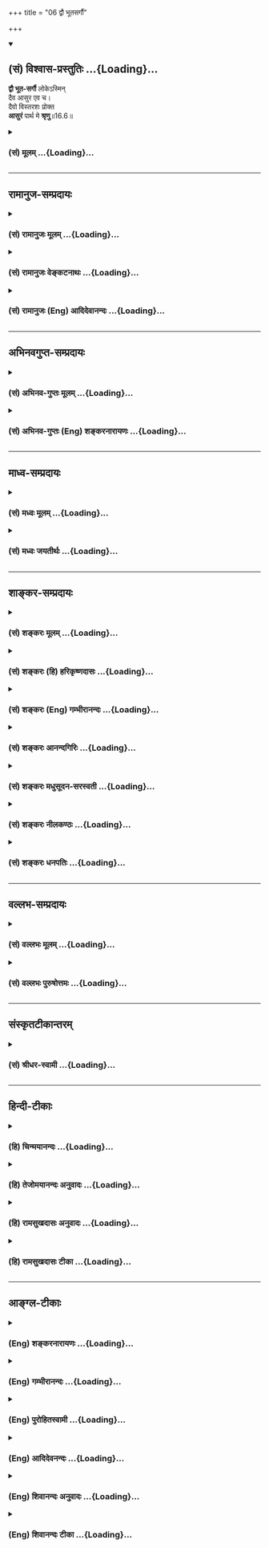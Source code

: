+++
title = "06 द्वौ भूतसर्गौ"

+++
<div class="js_include" newlevelforh1="2" title="(सं) विश्वास-प्रस्तुतिः" unfilled url="/mahAbhAratam/vyAsaH/shlokashaH/06-bhIShma-parva/03-bhagavad-gItA-parva/saMskRtam/vishvAsa-prastutiH/16_daivAsura-sampad-vib/06_dvau_bhUtasargau.md">
<details open><summary><h2>(सं) विश्वास-प्रस्तुतिः ...{Loading}...</h2></summary>

**द्वौ भूत-सर्गौ** लोकेऽस्मिन्  
दैव आसुर एव च।  
दैवो विस्तरशः प्रोक्त  
**आसुरं** पार्थ मे **श्रृणु**॥16.6॥
</details>
</div>
<div class="js_include collapsed" newlevelforh1="3" title="(सं) मूलम्" unfilled url="/mahAbhAratam/vyAsaH/shlokashaH/06-bhIShma-parva/03-bhagavad-gItA-parva/saMskRtam/mUlam/16_daivAsura-sampad-vib/06_dvau_bhUtasargau.md">
<details><summary><h3>(सं) मूलम् ...{Loading}...</h3></summary>

द्वौ भूतसर्गौ लोकेऽस्मिन् दैव आसुर एव च।  
दैवो विस्तरशः प्रोक्त आसुरं पार्थ मे श्रृणु।।16.6।।
</details>
</div>


_________________
## रामानुज-सम्प्रदायः
<div class="js_include collapsed" newlevelforh1="3" title="(सं) रामानुजः मूलम्" unfilled url="/mahAbhAratam/vyAsaH/shlokashaH/06-bhIShma-parva/03-bhagavad-gItA-parva/saMskRtam/rAmAnujaH/mUlam/16_daivAsura-sampad-vib/06_dvau_bhUtasargau.md">
<details><summary><h3>(सं) रामानुजः मूलम् ...{Loading}...</h3></summary>

।।16.6।।**अस्मिन्** कर्म**लोके** कर्मकराणां भूतानां **सर्गौ** द्वौ
द्विविधौ; **दैवः** च **आसुरः** च इति। सर्गः उत्पत्तिः;
प्राचीनपुण्यपापरूपकर्मवशाद् भगवदाज्ञानुवृत्तितद्विपरीतकरणाय उत्पत्तिकाले
एव विभागेन भूतानि उत्पद्यन्ते इत्यर्थः। तत्र **दैवः** सर्गो **विस्तरशः**
प्रोक्तः। देवानां मदाज्ञानुवर्तिशीलानाम् उत्पत्तिः यदाचारकरणार्था स
आचारः कर्मयोगज्ञानयोगभक्तियोगरूपो विस्तरशः प्रोक्तः। असुराणां सर्गः च
यदाचारकरणार्थः तम् आचारं मे श्रृणु; मम सकाशाच्छृणु।

</details>
</div>
<div class="js_include collapsed" newlevelforh1="3" title="(सं) रामानुजः वेङ्कटनाथः" unfilled url="/mahAbhAratam/vyAsaH/shlokashaH/06-bhIShma-parva/03-bhagavad-gItA-parva/saMskRtam/rAmAnujaH/venkaTanAthaH/16_daivAsura-sampad-vib/06_dvau_bhUtasargau.md">
<details><summary><h3>(सं) रामानुजः वेङ्कटनाथः ...{Loading}...</h3></summary>

  
  
।।16.6।। स्वरूपादिभिः समेषु सर्वेषु आत्मसु दैवासुरविभागस्य किं निदानम्
इति शङ्कां सविशेषानुवादेन परिहरन्नत्यन्तपरिहर्तव्यत्वज्ञापनाय
प्रसक्तस्यासुरवृत्तान्तस्य विस्तरमुपलक्षयतिद्वौ भूतसर्गौ
इतिश्लोकेन। अस्मिन् लोके इति न लोकान्तरव्यवच्छेदार्थम्; सर्वत्र
देवासुरविभागसिद्धेः न च निरर्थकाधिकरणमात्रनिर्देशो युक्तः अतो
लोकोपलम्भसिद्धाकारेण विहितनिषिद्धकरणसूचनमिह
विवक्षितमित्यभिप्रायेणाऽऽहकर्मकराणामिति। कर्मलोकविवक्षया वाअस्मिन् इति
विशेषणम्। सर्गः स्वभावनिर्मोक्षनिश्चयाध्यायसृष्टिषु \[अमरः3।3।22\] इति
बह्वर्थस्याभिप्रेतं वक्तुमिहार्थवशाद्धातोः प्रयोज्यव्यापारपरत्वं तावदाह
-- सर्ग उत्पत्तिरिति। उत्पत्तिस्वरूपे कथं दैवत्वासुरत्वविभागः इति
शङ्कायांलोकेऽस्मिन् इत्यनेन दैवासुरविभागे सर्गशब्देन चाभिप्रेतं
सङ्कलय्याऽऽहप्राचीनेति। दैवासुरसम्पदर्थत्वादुत्पत्तौ
दैवासुरत्वोक्तिरित्यर्थः।  
  
सर्गशब्दस्य स्वभावपरत्वं सृज्यमानपरत्वं चाप्रसिद्धत्वादनादृत्य
प्रसिद्धसृष्टिपरत्वेन व्याख्यातम्। दैवः सर्गो विस्तरशः प्रोक्तः इत्युक्ते
देवानां वंशानुचरितकीर्तनवत्प्रतीयते नच तथा कृतम्। यद्यपिप्रजहाति यदा
कामान् \[2।55\]दैवमेवापरे यज्ञं \[4।25\]चतुर्विधा भजन्ते मां
\[7।16\]महात्मानस्तु मां पार्थ \[9।13\]
इत्यादिभिर्ज्ञानयोगकर्मयोगभक्तियोगनिष्ठाः पुरुषा निर्दिष्टाः तथापि
तत्कर्तव्यप्रपञ्चन एव तत्रापि तात्पर्यम् अतोऽत्र दैवसर्गस्य
विस्तरेणोक्तिस्तत्कार्यद्वारेत्यभिप्रायेणयदाचारकरणार्थेत्यादिकमुक्तम्। अभयं
सत्त्वसंशुद्धिः \[16।1\] इत्यादिकं प्राग्विस्तरेणोक्तस्य
सङ्ग्रहणमित्यभिप्रायेण कर्मयोगादिग्रहणम्। आसुरं सर्गं इत्यत्रापि
वक्ष्यमाणानुसारादेवमेव विवक्षेत्याहअसुराणामिति। आसुरं सर्गं मे श्रृणु
इत्युक्ते सर्गान्वयेन कर्तरि षष्ठीप्रतीतिः स्यात् ततोऽपिश्रृणु
इत्यस्यापेक्षितमाप्ततमत्वसूचनमेवोचितमित्यभिप्रायेणाऽऽहमम सकाशादिति।
अविदितमुपादेयं यथा नोपादातुं शक्यं; तथा हेयमप्यविदितं न हातुं शक्यम्
अतोऽत्र सावधानो भवेत्यभिप्रायेणश्रृणु इत्युक्तम्।  
  

</details>
</div>
<div class="js_include collapsed" newlevelforh1="3" title="(सं) रामानुजः (Eng) आदिदेवानन्दः" unfilled url="/mahAbhAratam/vyAsaH/shlokashaH/06-bhIShma-parva/03-bhagavad-gItA-parva/saMskRtam/rAmAnujaH/english/AdidevAnandaH/16_daivAsura-sampad-vib/06_dvau_bhUtasargau.md">
<details><summary><h3>(सं) रामानुजः (Eng) आदिदेवानन्दः ...{Loading}...</h3></summary>

16.6 In this world of works, there are 'two tpyes' of created beings who perform actions, viz., the divine and demoniac. Creation is production.
By the force of old Karma of the nature of good and evil deeds, beings are born, divided into two kinds at their very birth for working out the
;ndments of the Lord or act contrary to them. Such is the meaning. Of these, the divine destiny has been told at length. For the purpose of working out their destiny in accordance with the mode of conduct, the creation of the godly, viz., of those devoted to My ;ndments, occurs;
that mode of condut, composed of Karma-jnana-and-Bhakti-Yogas has been described at length. To follow what conducts leads to the creation of demons - listen about that conduct.

</details>
</div>


_________________
## अभिनवगुप्त-सम्प्रदायः
<div class="js_include collapsed" newlevelforh1="3" title="(सं) अभिनव-गुप्तः मूलम्" unfilled url="/mahAbhAratam/vyAsaH/shlokashaH/06-bhIShma-parva/03-bhagavad-gItA-parva/saMskRtam/abhinava-guptaH/mUlam/16_daivAsura-sampad-vib/06_dvau_bhUtasargau.md">
<details><summary><h3>(सं) अभिनव-गुप्तः मूलम् ...{Loading}...</h3></summary>

।।16.6।। द्वाविति। एषा दैवी संपदुक्ता अभयम् इत्यादिना।

</details>
</div>
<div class="js_include collapsed" newlevelforh1="3" title="(सं) अभिनव-गुप्तः (Eng) शङ्करनारायणः" unfilled url="/mahAbhAratam/vyAsaH/shlokashaH/06-bhIShma-parva/03-bhagavad-gItA-parva/saMskRtam/abhinava-guptaH/english/shankaranArAyaNaH/16_daivAsura-sampad-vib/06_dvau_bhUtasargau.md">
<details><summary><h3>(सं) अभिनव-गुप्तः (Eng) शङ्करनारायणः ...{Loading}...</h3></summary>

16.6 Dvau etc. This divine wealth has been described \[by the passage\]
'Fearlessness' etc. Now the demoniac \[wealth\], He describes :

</details>
</div>


_________________
## माध्व-सम्प्रदायः
<div class="js_include collapsed" newlevelforh1="3" title="(सं) मध्वः मूलम्" unfilled url="/mahAbhAratam/vyAsaH/shlokashaH/06-bhIShma-parva/03-bhagavad-gItA-parva/saMskRtam/madhvaH/mUlam/16_daivAsura-sampad-vib/06_dvau_bhUtasargau.md">
<details><summary><h3>(सं) मध्वः मूलम् ...{Loading}...</h3></summary>

।।16.6।। Sri Madhvacharya did not comment on this sloka.,

</details>
</div>
<div class="js_include collapsed" newlevelforh1="3" title="(सं) मध्वः जयतीर्थः" unfilled url="/mahAbhAratam/vyAsaH/shlokashaH/06-bhIShma-parva/03-bhagavad-gItA-parva/saMskRtam/madhvaH/jayatIrthaH/16_daivAsura-sampad-vib/06_dvau_bhUtasargau.md">
<details><summary><h3>(सं) मध्वः जयतीर्थः ...{Loading}...</h3></summary>

।।16.6।। Sri Jayatirtha did not comment on this sloka.  
  

</details>
</div>


_________________
## शाङ्कर-सम्प्रदायः
<div class="js_include collapsed" newlevelforh1="3" title="(सं) शङ्करः मूलम्" unfilled url="/mahAbhAratam/vyAsaH/shlokashaH/06-bhIShma-parva/03-bhagavad-gItA-parva/saMskRtam/shankaraH/mUlam/16_daivAsura-sampad-vib/06_dvau_bhUtasargau.md">
<details><summary><h3>(सं) शङ्करः मूलम् ...{Loading}...</h3></summary>

।।16.6।। -- **द्वौ** द्विसंख्याकौ **भूतसर्गौ** भूतानां मनुष्याणां सर्गौ
सृष्टी भूतसर्गौ सृज्येतेति सर्गौ भूतान्येव सृज्यमानानि
दैवासुरसंपद्द्वययुक्तानि इति द्वौ भूतसर्गौ इति उच्येते; द्वया ह वै
प्राजापत्या देवाश्चासुराश्च (बृह0 उ₀ 1।3।1) इति श्रुतेः। **लोके
अस्मिन्;** संसारे इत्यर्थः; सर्वेषां द्वैविध्योपपत्तेः। कौ तौ भूतसर्गौ
इति; उच्येते -- प्रकृतावेव **दैव आसुर एव च।** उक्तयोरेव पुनः अनुवादे
प्रयोजनम् आह -- **दैवः** भूतसर्गः अभयं सत्त्वसंशुद्धिः (गीता 16।1)
इत्यादिना **विस्तरशः** विस्तरप्रकारैः **प्रोक्तः** कथितः; न तु आसुरः
विस्तरशः अतः तत्परिवर्जनार्थम् **आसुरं पार्थ; मे** मम वचनात् उच्यमानं
विस्तरशः **श्रृणु** अवधारय।। आ अध्यायपरिसमाप्तेः आसुरी संपत्
प्राणिविशेषणत्वेन प्रदर्श्यते; प्रत्यक्षीकरणेन च शक्यते तस्याः परिवर्जनं
कर्तुमिति --,

</details>
</div>
<div class="js_include collapsed" newlevelforh1="3" title="(सं) शङ्करः (हि) हरिकृष्णदासः" unfilled url="/mahAbhAratam/vyAsaH/shlokashaH/06-bhIShma-parva/03-bhagavad-gItA-parva/saMskRtam/shankaraH/hindI/harikRShNadAsaH/16_daivAsura-sampad-vib/06_dvau_bhUtasargau.md">
<details><summary><h3>(सं) शङ्करः (हि) हरिकृष्णदासः ...{Loading}...</h3></summary>

।।16.6।। इस संसारमें मनुष्योंकी दो सृष्टियाँ हैं। जिसकी रचना की जाय वह
सृष्टि है; अतः दैवी,सम्पत्ति और आसुरी सम्पत्तिसे युक्त रचे हुए प्राणी
ही; यहाँ भूतसृष्टिके नामसे कहे जाते हैं। प्रजापतिकी दो संतानें हैं देव
और असुर इस श्रुतिसे भी यही बात सिद्ध होती है। क्योंकि इस संसारमें सभी
प्राणियोंके दो प्रकार हो सकते हैं। प्राणियोंकी वे दो प्रकारकी सृष्टियाँ
कौनसी हैं इसपर कहते हैं कि इस प्रकरणमें कही हुई दैवी और आसुरी। कही हुई
दोनों सृष्टियोंका पुनः अनुवाद करनेका कारण बतलाते हैं -- दैवी सृष्टिका
वर्णन तो अभयं सत्त्वसंशुद्धिः इत्यादि श्लोकोंद्वारा; विस्तारपूर्वक किया
गया। परंतु आसुरी सृष्टिका वर्णन विस्तारसे नहीं हुआ। अतः हे पार्थ उसका
त्याग करनेके लिये; उस आसुरी सृष्टिको; तू मुझसेमेरे वचनोंसे;
विस्तारपूर्वक सुन; यानी सुनकर निश्चय कर।  
  
,

</details>
</div>
<div class="js_include collapsed" newlevelforh1="3" title="(सं) शङ्करः (Eng) गम्भीरानन्दः" unfilled url="/mahAbhAratam/vyAsaH/shlokashaH/06-bhIShma-parva/03-bhagavad-gItA-parva/saMskRtam/shankaraH/english/gambhIrAnandaH/16_daivAsura-sampad-vib/06_dvau_bhUtasargau.md">
<details><summary><h3>(सं) शङ्करः (Eng) गम्भीरानन्दः ...{Loading}...</h3></summary>

16.6 Dvau, two, in number; are the (kinds of) bhuta-sargau, creation of
beings, of men. Sarga is derived from srj in the sense of that which is
created. The persons themselves, who are created with the natures of
gods and demons, are being spoken of as 'two creations of beings', which
accords with the Upanisadic text, 'There were two classes of Prajapati's
sons, the gods and the demons' (Br. 1.3.1). For, asmin, in this; loke,
world, all (persons) can rationally be divided into two classes. Which
are those two creations of beings; The answer is, the two are the daiva,
divine; eva ca, and; the asura, the demoniacal which are being
discussed. The Lord speaks of the need of restating the two that have
been already referred to: Daivah, the divine creation of beings;
proktah, has been spoken of; vistarasah, elaborately-in, 'Fearlessness,
purity of mind,' etc. (1-3). But the demoniacal has not been spoken of
in extenso. Hence, O son of Prtha, srnu, hear of, understand; the
asuram, demoniacal; me, from Me, from My speech which is being uttered
in detail, so that this may be avoided. Upto the end of the chapter the
demoniacal nature is being presented as the alities of creatures; for,
when this is directly perceived, it becomes possible to eschew it:

</details>
</div>
<div class="js_include collapsed" newlevelforh1="3" title="(सं) शङ्करः आनन्दगिरिः" unfilled url="/mahAbhAratam/vyAsaH/shlokashaH/06-bhIShma-parva/03-bhagavad-gItA-parva/saMskRtam/shankaraH/AnandagiriH/16_daivAsura-sampad-vib/06_dvau_bhUtasargau.md">
<details><summary><h3>(सं) शङ्करः आनन्दगिरिः ...{Loading}...</h3></summary>

।।16.6।। निर्दयानां रक्षसां संपत्तृतीयास्ति सा
कस्मान्नोक्तेत्याशङ्क्यासुर्यामन्तर्भावादित्याह -- **द्वाविति।** भूतानां
द्वैविध्ये मानत्वेनोद्गीथब्राह्मणमुदाहरति -- **द्वया हेति।**
संपद्द्वययुतेभ्योऽतिरिक्तानामपि प्राणिभेदानां संभवात्कुतो भूतानां
द्वित्वनियतिरित्याशङ्क्याह -- **सर्वेषामिति।**

</details>
</div>
<div class="js_include collapsed" newlevelforh1="3" title="(सं) शङ्करः मधुसूदन-सरस्वती" unfilled url="/mahAbhAratam/vyAsaH/shlokashaH/06-bhIShma-parva/03-bhagavad-gItA-parva/saMskRtam/shankaraH/madhusUdana-sarasvatI/16_daivAsura-sampad-vib/06_dvau_bhUtasargau.md">
<details><summary><h3>(सं) शङ्करः मधुसूदन-सरस्वती ...{Loading}...</h3></summary>

।।16.6।। ननु भवतु राक्षसी प्रकृतिरासुर्यामन्तर्भूता
शास्त्रनिषिद्धक्रियोन्मुखत्वेन
सामान्यात्कामोपभोगप्राधान्यप्राणिहिंसाप्राधान्याभ्यां क्वचिद्भेदेन
व्यपदेशोपपत्तेः मानुषी तु प्रकृतिस्तृतीया पृथगस्ति। त्रया ह प्राजापत्याः
प्रजापतौ पितरि ब्रह्मचर्यमूषुर्देवा मनुष्या असुराः इति श्रुतेः अतः सापि
हेयकोटावुपादेयकोटौ वा वक्तव्येत्यत आह -- द्वाविति। अस्मिल्ँ लोके
सर्वस्मिन्नपि संसारमार्गे द्वौ द्विप्रकारावेव भूतसर्गौ मनुष्यसर्गौ भवतः।
कौ तौ दैव आसुरश्च नतु राक्षसो मानुषो वाऽधिकः सर्गोऽस्तीत्यर्थः। यो यदा
मनुष्यः शास्त्रसंस्कारप्राबल्येन स्वभावसिद्धौ रागद्वेषावभिभूय धर्मपरायणो
भवति स तदा देवः; यदा तु स्वभावसिद्धरागद्वेषप्राबल्येन
शास्त्रसंस्कारमभिभूयाधर्मपरायणो भवति स तदाऽसुर इति द्वैविध्योपपत्तेः।
नहि धर्माधर्माभ्यां तृतीया कोटिरस्ति। तथाच श्रूयतेद्वया ह प्राजापत्या
देवाश्चासुराश्च ततः कानीयसा एव देवा ज्यायसा असुरा इति दमदानदयाविधिः इति।
अपरे तु वाक्येत्रया ह प्राजापत्या इत्यादौ दमदानदयारहिता मनुष्या असुरा एव
सन्तः केनचित्साधर्म्येण देवा मनुष्या असुरा इत्युपचर्यन्त इति
नाधिक्यावकाशः। एकेनैव दइत्यक्षरेण प्रजापतिना दमरहितान्मनुष्यान्प्रति
दमोपदेशः कृतः; दानरहितान्प्रति दानोपदेशः; दयारहितान्प्रति दयोपदेशो नतु
विजातीया एव देवासुरमनुष्या इह विवक्षिताः। मनुष्याधिकारत्वाच्छास्त्रस्य।
तथाचान्त उपसंहरतितदेतदेवैषा दैवी वागनुवदति स्तनयित्नुर्ददद इति दाम्यत दत
दयध्वमिति तदेतत्त्रयं शिक्षेद्दमं दानं दयामिति। तस्माद्राक्षसी मानुषी च
प्रकृतिरासुर्यामेवान्तर्भवतीति युक्तमुक्तं दौ भूतसर्गाविति। तत्र दैवो
भूतसर्गो मया त्वां प्रति विस्तरशो विस्तरप्रकारैः प्रोक्तः
स्थितप्रज्ञलक्षणे द्वितीये; भक्तिलक्षणे द्वादशे; ज्ञानलक्षणे,त्रयोदशे;
गुणातीतलक्षणे चतुर्दशे; इह चाभयमित्यादिना। इदानीमासुरं भूतसर्गं मे
मद्वचनैर्विस्तरशः प्रतिपाद्यमानं त्वं शृणु सौहार्दमवधारय। सम्यक्तया
ज्ञातस्य हि परिवर्जनं शक्यते कर्तुमिति हे पार्थेति
संबन्धसूचनेनानुपेक्षणीयतां दर्शयति।

</details>
</div>
<div class="js_include collapsed" newlevelforh1="3" title="(सं) शङ्करः नीलकण्ठः" unfilled url="/mahAbhAratam/vyAsaH/shlokashaH/06-bhIShma-parva/03-bhagavad-gItA-parva/saMskRtam/shankaraH/nIlakaNThaH/16_daivAsura-sampad-vib/06_dvau_bhUtasargau.md">
<details><summary><h3>(सं) शङ्करः नीलकण्ठः ...{Loading}...</h3></summary>

।।16.6।। द्वौ द्विसंख्यौ भूतसर्गौ भूतानां स्वभावौ मे मद्वचनाच्छृणु।

</details>
</div>
<div class="js_include collapsed" newlevelforh1="3" title="(सं) शङ्करः धनपतिः" unfilled url="/mahAbhAratam/vyAsaH/shlokashaH/06-bhIShma-parva/03-bhagavad-gItA-parva/saMskRtam/shankaraH/dhanapatiH/16_daivAsura-sampad-vib/06_dvau_bhUtasargau.md">
<details><summary><h3>(सं) शङ्करः धनपतिः ...{Loading}...</h3></summary>

।।16.6।। निर्दयानां रक्षसां संपदमासुर्यामन्तर्भाव्य देवासुरलक्षणं
सर्गद्वयमनुवदति -- द्वाविति। द्वौ द्विसंख्याकौ भूतानां मनुष्याणां सर्गौ
लोकेऽस्मिन्संसारे इत्यर्थः। कौ तावित्यत आह। प्रकृतामेव दैव आसुर एव च।
तथाच सृच्यत इत सर्गौ भूतान्येव सृज्यमानानि दैव्या संपदा युक्तानि दैवो
भूतसर्ग इत्युच्यते। तान्येवासुर्या संपदा युक्तानि आसुरो भूतसर्ग इति।
तथाच श्रुतिःद्वया ह प्राजापत्या देवाश्चासुराश्चेति। उक्तयोरेव पुनरनुवादे
प्रयोजनमाह। दैवो भूतसर्गोऽभयं सत्त्वसंशुद्धिरित्यादिना विस्तरशो
विस्तरप्रकारैः प्रोक्तः कथितः नत्वासुरोऽतस्तत्परिवर्जनार्थमासुरं
भूतसर्गं मे मम वचनादुच्यमानं विस्तरशः श्रृणु अवधारय श्रुत्वा च शोकमोहौ
परित्यजेति ज्ञापनाय संबोधयति पार्थेति।

</details>
</div>


_________________
## वल्लभ-सम्प्रदायः
<div class="js_include collapsed" newlevelforh1="3" title="(सं) वल्लभः मूलम्" unfilled url="/mahAbhAratam/vyAsaH/shlokashaH/06-bhIShma-parva/03-bhagavad-gItA-parva/saMskRtam/vallabhaH/mUlam/16_daivAsura-sampad-vib/06_dvau_bhUtasargau.md">
<details><summary><h3>(सं) वल्लभः मूलम् ...{Loading}...</h3></summary>

।।16.6।। द्वौ भूतसर्गाविति। अस्मिन् लोके देवमायांशानां भूतानां द्वौ सर्गौ
दैव आसुरश्चेति। एव च इत्यनेनाधुना तु दैवेऽप्यासुरभावोदयकाल आयात इति
द्योतयति। अत्रेदं तत्त्वमुक्तम् -- द्वौ भूतसर्गावित्युक्तेः प्रवाहोऽपि
व्यवस्थितः। वेदस्य विद्यमानत्वान्मर्यादापि व्यवस्थिता। भक्तिमार्गस्य
कथनात्पुष्टिंरस्तीति निश्चयः इति निर्हेतुकभगवदनुग्रहैकलभ्यतया
व्रजस्थादिष्वन्तःकथनाद्भक्तिमार्गस्येति विवरणकृतां
श्रीरघुनाथचरणानामाशयः। तत्र दैवो मर्यादयाऽत्रान्यत्र च विस्तरशः प्रोक्त
एवेत्यतस्त्वमादौ मत्त आसुरं शृणु अवधारय।

</details>
</div>
<div class="js_include collapsed" newlevelforh1="3" title="(सं) वल्लभः पुरुषोत्तमः" unfilled url="/mahAbhAratam/vyAsaH/shlokashaH/06-bhIShma-parva/03-bhagavad-gItA-parva/saMskRtam/vallabhaH/puruShottamaH/16_daivAsura-sampad-vib/06_dvau_bhUtasargau.md">
<details><summary><h3>(सं) वल्लभः पुरुषोत्तमः ...{Loading}...</h3></summary>

  
  
।।16.6।। ननु दैव्यां सम्पदि जातस्य मम कथं क्रोधोत्पत्तिर्मनसि जायते
इत्याशङ्क्य नैकदोषेणैवाऽऽसुरत्वं; तदुत्पत्तिरस्तु सङ्गदोषजेति
तत्त्यागार्थं विस्तरेण सर्वलक्षणपूर्वकमासुरीं सम्पदं प्रपञ्चयितुं
प्रतिजानीते -- द्वाविति। अस्मिल्ँ लोके भूतसर्गौ जीवसर्गौ द्वौ; एको दैवो
द्वितीय आसुर एव चकारेण राक्षसादिरपि गृहीतः। तत्र दैवो विस्तरशो
विस्तारपूर्वकः पूर्वं प्रोक्तः प्रकर्षेण फलादिसहितो मे मया उक्तः कथितः।
हे पार्थ कृपापात्र,आसुरः पूर्वं सङ्क्षेपेणोक्तोऽतो मे मत्तो
विस्तरेणोच्यमानमासुरं सर्गं श्रृणु।  
  

</details>
</div>


_________________
## संस्कृतटीकान्तरम्
<div class="js_include collapsed" newlevelforh1="3" title="(सं) श्रीधर-स्वामी" unfilled url="/mahAbhAratam/vyAsaH/shlokashaH/06-bhIShma-parva/03-bhagavad-gItA-parva/saMskRtam/shrIdhara-svAmI/16_daivAsura-sampad-vib/06_dvau_bhUtasargau.md">
<details><summary><h3>(सं) श्रीधर-स्वामी ...{Loading}...</h3></summary>

।।16.6।। आसुरीसंपत्सर्वात्मना वर्जयितव्येत्येतदर्थमासुरीं संपदं
प्रपञ्चयितुमाह **--** **द्वाविति।** द्वौ द्विप्रकारौ भूतानां सर्गौ मे
मद्वचनाच्छृणु। आसुरराक्षसप्रकृत्योरेकीकरणेन द्वावित्युक्तम्।
अतोराक्षसीमासुरीं चैव प्रकृतिं मोहिनीं श्रिताः इत्यादिना
नवमाध्यायोक्तप्रकृतित्रैविध्येनाविरोधः। स्पष्टमन्यत्।

</details>
</div>


_________________
## हिन्दी-टीकाः
<div class="js_include collapsed" newlevelforh1="3" title="(हि) चिन्मयानन्दः" unfilled url="/mahAbhAratam/vyAsaH/shlokashaH/06-bhIShma-parva/03-bhagavad-gItA-parva/hindI/chinmayAnandaH/16_daivAsura-sampad-vib/06_dvau_bhUtasargau.md">
<details><summary><h3>(हि) चिन्मयानन्दः ...{Loading}...</h3></summary>

।।16.6।। यद्यपि भगवान् श्रीकृष्ण यहाँ केवल दो प्रकार के दैवी और आसुरी
लोगों का ही उल्लेख करते हैं; परन्तु वस्तुत सृष्टि में एक और प्रकार के
लोग भी हैं जो सुधार के सर्वथा अयोग्य होते हैं। ये हैं राक्षसी प्रवृत्ति
के लोग जिनके विषय में भगवान् सर्वथा मौन हैं। उनका यह मौन; संभवत उनकी
वक्तृता से भी अधिक बोधक है धर्म और आत्मविकास की साधनाओं का उपदेश प्रथम
दो प्रकार के लोगों के लिए है; राक्षसों के लिए नही; क्योंकि उनका अभी
पर्याप्त विकास नहीं हुआ है वे अभी भी प्राणियों को गढ़ने वाली प्रकृति के
हाथों में हैं और उन्हें अभी जीवन के सन्तप्त करने वाले अनुभवों की अग्नि
में परिपक्व होने की आवश्यकता है। पर्याप्त विकास को प्राप्त होने पर ये
राक्षसी लोग असुरों की श्रेणी में आ जाते हैं; जहाँ से आगे का पथप्रदर्शन
उन्हें धर्म के द्वारा किया जाता है। इस प्रकार; दैवी स्वभाव के उत्पन्न हो
जाने पर उनके लिए आत्मविचार के द्वारा आत्मसाक्षात्कार का मार्ग प्रशस्त हो
जाता है। इस अध्याय के चौथे श्लोक में आसुरी सम्पदा का संक्षिप्त रेखाचित्र
ही चित्रित किया गया था जिसका सम्पूर्ण विस्तृत विवरण प्रस्तुत खण्ड में
दिया गया है। विश्व के प्राय समस्त धर्मग्रन्थों में नैतिकता और सदाचार के
सद्गुणों का तो स्तुतिगान गाया गया है परन्तु आसुरी पुरुष के अवगुणों का
विस्तृत वर्णन उसमें क्वचित् ही मिलता है। हिन्दू धर्म के कुछ आलोचक जब
हमारे धर्मशास्त्रों में ऐसे वर्णन को पाते हैं; तो टीका के योग्य विषय
मिलने के कारण वे प्रसन्न हो जाते हैं। असुरों का वर्णन करना धर्मशास्त्रों
एवं ऋषि मुनियों के लिए दूषणास्पद है; ऐसा उनका मत है। इस प्रकार की आलोचना
विशेषत उन्नीसवीं शताब्दि के आलोचकों के द्वारा अधिक की जाती थी। परन्तु
अब; बीसवीं शताब्दि में मनोविज्ञान के क्षेत्र में हुए अनुसन्धानों के
परिणामों के कारण उन्हें मौन धारण करना पड़ा है। मनोविज्ञान्ा के अनुसार;
अपने अवगुणों का तीव्रता से भान होना और अपनी हीन प्रवृत्तियों के प्रति
घृणा उत्पन्न होना ही उनके निराकरण का सरल उपाय है। मनोविज्ञान के क्षेत्र
में इस आधार पर सफल प्रयोग भी किये गये हैं। अशुभ; शुभ का केवल विरोधी ही
नहीं है। ऐसा नहीं है कि शुभ प्रकृति के एक प्रकार के गुण हैं; तो अशुभ
प्रकृति के उससे भिन्न लक्षण हैं। मनुष्य की प्रवृत्तियाँ विशिष्ट प्रकार
की होती हैं; और शुभ और अशुभ दोनों ही उसके हृदय की अभिव्यक्तियाँ हैं। शुभ
का त्रुटिपूर्ण अर्थ ही अशुभ है। इसलिए; आसुरी गुणों की इस सूची में हमें
कोई पूर्वकथित दैवी गुणों के विरोधी लक्षणों की नीरस गणना नहीं मिलेगी।
असुरों के स्वभाव का अध्ययन करने पर ज्ञात होगा कि मूलत उनके गुण
सत्पुरुषों के समान ही होते हैं; परन्तु उनका दुरुपयोग त्रुटिपूर्ण
मूल्यांकन के कारण अति उत्साह में आकर विपरीत दिशा में किया जाता है।
अज्ञान से विषाक्त सद्गुण ही अवगुण बन जाता है; और अवगुण का उपचार करने पर
वह विषमुक्त होकर सद्गुणरूपी स्वास्थ्य को पुन प्राप्त कर लेता है। इस
प्रकार; आसुरी स्वभाव का वर्णन करने वाले इस खण्ड के प्रथम श्लोक में ही;
मानो; उनके लिए क्षमा याचना करते हुए तथा उनके प्रति हमारे हृदय में छिपी
करुणा को उजागर करते हुए भगवान् श्रीकृष्ण कहते हैं

</details>
</div>
<div class="js_include collapsed" newlevelforh1="3" title="(हि) तेजोमयानन्दः अनुवादः" unfilled url="/mahAbhAratam/vyAsaH/shlokashaH/06-bhIShma-parva/03-bhagavad-gItA-parva/hindI/tejomayAnandaH/anuvAdaH/16_daivAsura-sampad-vib/06_dvau_bhUtasargau.md">
<details><summary><h3>(हि) तेजोमयानन्दः अनुवादः ...{Loading}...</h3></summary>

।।16.6।। हे पार्थ ! इस लोक में दो प्रकार की भूतिसृष्टि है, दैवी और
आसुरी। उनमें देवों का स्वभाव (दैवी सम्पदा) विस्तारपूर्वक कहा गया है; अब
असुरों के स्वभाव को विस्तरश: मुझसे सुनो।।

</details>
</div>
<div class="js_include collapsed" newlevelforh1="3" title="(हि) रामसुखदासः अनुवादः" unfilled url="/mahAbhAratam/vyAsaH/shlokashaH/06-bhIShma-parva/03-bhagavad-gItA-parva/hindI/rAmasukhadAsaH/anuvAdaH/16_daivAsura-sampad-vib/06_dvau_bhUtasargau.md">
<details><summary><h3>(हि) रामसुखदासः अनुवादः ...{Loading}...</h3></summary>

।।16.6।। इस लोकमें दो तरहके प्राणियोंकी सृष्टि है -- दैवी और आसुरी।
दैवीका तो मैंने विस्तारसे वर्णन कर दिया, अब हे पार्थ ! तुम मेरेसे
आसुरीका विस्तार सुनो।

</details>
</div>
<div class="js_include collapsed" newlevelforh1="3" title="(हि) रामसुखदासः टीका" unfilled url="/mahAbhAratam/vyAsaH/shlokashaH/06-bhIShma-parva/03-bhagavad-gItA-parva/hindI/rAmasukhadAsaH/TIkA/16_daivAsura-sampad-vib/06_dvau_bhUtasargau.md">
<details><summary><h3>(हि) रामसुखदासः टीका ...{Loading}...</h3></summary>

।।16.6।।***व्याख्या --***  **द्वौ भूतसर्गौ लोकेऽस्मिन्दैव आसुर एव च
--** आसुरीसम्पत्तिका विस्तारपूर्वक वर्णन करनेके लिये उसका उपक्रम करते
हुए भगवान् कहते हैं कि इस लोकमें प्राणिसमुदाय दो तरहका है -- दैव और
आसुर। तात्पर्य यह है कि प्राणिमात्रमें परमात्मा और प्रकृति -- दोनोंका
अंश है। (गीता 10। 39 18। 40)। परमात्माका अंश चेतन है और प्रकृतिका अंश जड
है। वह चेतन अंश जब परिवर्तनशील जडअंशके सम्मुख हो जाता है; तब उसमें
आसुरीसम्पत्ति आ जाती है और जब वह जड प्रकृतिसे विमुख होकर केवल परमात्माके
सम्मुख हो जाता है; तब उसमें दैवीसम्पत्ति जाग्रत् हो जाती है।  
  
देव नाम परमात्माका है। परमात्माकी प्राप्तिके लिये जितने भी सद्गुणसदाचार
आदि साधन हैं; वे सब दैवीसम्पदा हैं। जैसे भगवान् नित्य हैं; ऐसे ही उनकी
साधनसम्पत्ति भी नित्य है। भगवान्ने परमात्मप्राप्तिके साधनको अव्यय
अर्थात् अविनाशी कहा है -- **इमं विवस्वते योगं प्रोक्तवानहमव्ययम्** (गीता
4। 1)।**द्वौ भूतसर्गौ** में भूत शब्दसे मनुष्य; देवता; असुर; राक्षस; भूत;
प्रेत; पिशाच; पशु; पक्षी; कीट; पतंग; वृक्ष; लता आदि सम्पूर्ण स्थावरजंगम
प्राणी लिये जा सकते हैं। परन्तु आसुर स्वभावका त्याग करनेकी विवेकशक्ति
मुख्यरूपसे मनुष्यशरीरमें ही है। इसलिये मनुष्यको आसुर स्वभावका सर्वथा
त्याग करना चाहिये। उसका त्याग होते ही दैवीसम्पत्ति स्वतः प्रकट हो जाती
है। मनुष्यमें दैवी और आसुरी -- दोनों सम्पत्तियाँ रहती हैं -- **सुमति
कुमति सब कें उर रहहीं।  
  
** नाथ पुरान निगम अस कहहीं।। (मानस 5। 40। 3)क्रूरसेक्रूर कसाईमें भी दया
रहती है; चोरसेचोरमें भी साहूकारी रहती है। इसी तरह दैवीसम्पत्तिसे रहित
कोई हो ही नहीं सकता क्योंकि जीवमात्र परमात्माका अंश है। उसमें
दैवीसम्पत्ति स्वतःस्वाभाविक है और आसुरी सम्पत्ति अपनी बनायी हुई है।
सच्चे हृदयसे परमात्माकी तरफ चलनेवाले साधकोंको आसुरीसम्पत्ति निरन्तर
खटकती है; बुरी लगती है और उसको दूर करनेका वे प्रयत्न भी करते हैं। परन्तु
जो लोग भजनस्मरणके साथ आसुरीसम्पत्तिका भी पोषण करते रहते हैं अर्थात् कुछ
भजनस्मरण; नित्यकर्म आदि भी कर लेते हैं और सांसारिक भोग तथा संग्रहमें भी
सुख लेते हैं और उसे आवश्यक समझते हैं; वे वास्तवमें साधक नहीं कहे जा
सकते। कारण कि कुछ दैव स्वभाव और कुछ आसुर स्वभाव तो नीचसेनीच प्राणीमें भी
स्वाभाविक रहता है। एक विशेष ध्यान देनेकी बात है कि अहंताके अनुरूप
प्रवृत्ति होती है और प्रवृत्तिके अनुसार अहंताकी दृढ़ता होती है। जिसकी
अहंतामें मैं सत्यवादी हूँ ऐसा भाव होगा; वह सत्य बोलेगा और सत्य बोलनेसे
उसकी सत्यनिष्ठा दृढ़ हो जायगी। फिर वह कभी असत्य नहीं बोल सकेगा। परन्तु
जिसकी अहंतामें मैं संसारी हूँ और संसारके भोग भोगना और संग्रह करना मेरा
काम है ऐसे भाव होंगे; उसको झूठकपट करते देरी नहीं लगेगी। छूठकपट करनेसे
उसकी अहंतामें ये भाव दृढ़ हो जाते हैं कि बिना झूठकपट किये किसीका काम
नहीं चल ही नहीं सकता; जिसमें भी आजकलके जमानेमें तो ऐसा करना ही पड़ता है;
इससे कोई बच नहीं सकता आदि। इस प्रकार अहंतामें दुर्भाव आनेसे ही
दुराचारोंसे छूटना कठिन हो जाता है और इसी कारण लोग दुर्गुणदुराचारको
छोड़ना कठिन या असम्भव मानते हैं।  
  
परमात्माका अंश होनेसे सद्भावसे रहित कोई नहीं हो सकता और शरीरके साथ
अंहताममता रखते हुए दुर्भावसे सर्वथा रहित कोई नहीं हो सकता। दुर्भावोंके
आनेपर भी सद्भावका बीज कभी नष्ट नहीं होता क्योंकि सद्भाव सत् है और सत्का
कभी अभाव नहीं होता -- **नाभावो विद्यते सतः** (2। 16)। इसके विपरीत
दुर्भाव कुसङ्गसे उत्पन्न होनेवाले हैं और उत्पन्न होनेवाली वस्तु नित्य
नहीं होती -- **नासतो विद्यते भावः** (2। 16)। मनुष्योंकी सद्भाव या
दुर्भावकी मुख्यताको लेकर ही प्रवृत्ति होती है। जब सद्भावकी मुख्यता होती
है; तब वह सदाचार करता है और जब दुर्भावकी मुख्यता होती है; तब वह दुराचार
करता है। तात्पर्य है कि जिसका उद्देश्य परमात्मप्राप्तिका हो जाता है;
उसमें सद्भावकी मुख्यता हो जाती है और दुर्भाव मिटने लगते हैं और जिसका
उद्देश्य सांसारिक भोग और संग्रहका हो जाता है; उसमें दुर्भावकी मुख्यता हो
जाती है और सद्भाव छिपने लगते हैं।  
  
**लोकेऽस्मिन्** का तात्पर्य है कि नयेनये अधिकार पृथ्वीमण्डलमें ही मिलते
हैं। पृथ्वीमण्डलमें भी भारतक्षेत्रमें विलक्षण अधिकार प्राप्त होते हैं।
भारतभूमिपर जन्म लेनेवाले मनुष्योंकी देवताओंने भी प्रशंसा की है
**(टिप्पणी प₀ 812)**। कल्याणका मौका मनुष्यलोकमें ही है। इस लोकमें आकर
मनुष्यको विशेष सावधानीसे दैवीसम्पत्ति जाग्रत् करनी चाहिये। भगवान्ने
विशेष कृपा करके ही यह मनुष्यशरीर दिया है --,**कबहुँक करि करुना नर देही।
देत ईस बिनु हेतु सनेही**।।  
  
(मानस 7। 44। 3) ,जिन प्राणियोंको भगवान् मनुष्य बनाते हैं; उनपर भगवान्
विश्वास करते हैं कि ये अपना कल्याण (उद्धार) करेंगे। इसी आशासे वे
मनुष्यशरीर देते हैं। भगवान्ने विशेष कृपा करके मनुष्यको अपनी प्राप्तिकी
सामग्री और योग्यता दे रखी है और विवेक भी दे रखा है। इसलिये
**लोकेऽस्मिन्** पदसे विशेषरूपसे मनुष्यकी ओर ही लक्ष्य है। परन्तु भगवान्
तो प्राणिमात्रमें समानरूपसे रहते हैं -- **समोऽहं सर्वभूतेषु** (गीता 9।
29)। जहाँ भगवान् रहते हैं; वहाँ उनकी सम्पत्ति भी रहती है; इसलिये
**भूतसर्गौ** पद दिया है। इससे यह सिद्ध हुआ कि प्राणिमात्र भगवान्की तरफ
चल सकता है। भगवान्की तरफसे किसीको मना नहीं है। मनुष्योंमें जो सर्वथा
दुराचारोंमें लगे हुए हैं; वे चाण्डाल और पशुपक्षी; कीटपतंगादि
पापयोनिवालोंकी अपेक्षा भी अधिक दोषी हैं। कारण कि पापयोनिवालोंका तो
पहलेके पापोंके कारण परवशतासे पापयोनिमें जन्म होता है और वहाँ उनका पुराने
पापोंका फलभोग होता है परन्तु दुराचारी मनुष्य यहाँ जानबूझकर बुरे
आचरणोंमें प्रवृत्त होते हैं अर्थात् नये पाप करते हैं। पापयोनिवाले तो
पुराने पापोंका फल भोगकर उन्नतिकी ओर जाते हैं; और दुराचारी नयेनये पाप
करके पतनकी ओर जाते हैं। ऐसे दुराचारियोंके लिये भी भगवान्ने कहा है कि यदि
अत्यन्त दुराचारी भी मेरे अनन्य शरण होकर मेरा भजन करता है; तो वह भी सदा
रहनेवाली शान्तिको प्राप्त कर लेता है (9। 30 -- 31)। ऐसे ही पापीसेपापी भी
ज्ञानरूपी नौकासे सब पापोंको तरकर अपना उद्धार कर लेता है (4। 36)।
तात्पर्य यह कि जब दुराचारीसेदुराचारी और पापीसेपापी व्यक्ति भी भक्ति और
ज्ञान प्राप्त करके अपना उद्धार कर सकता है; तो फिर अन्य पापयोनियोंके लिये
भगवान्की तरफसे मना कैसे हो सकती है इसलिये यहाँ भूत (प्राणिमात्र) शब्द
दिया है।  
  
मानवेतर प्राणियोंमें भी दैवी प्रकृतिके पाये जानेकी बहुत बातें सुनने;
पढ़ने तथा देखनेमें आती हैं। ऐसे कई उदाहरण आते हैं; जिसमें पशुपक्षियोंकी
योनिमें भी दैवी गुण होनेकी बात आती है **(टिप्पणी प₀ 813)**। कई कुत्ते
ऐसे भी देखे गये हैं; जो अमावस्या; एकादशी आदिका व्रत रखते हैं और उस दिन
अन्न नहीं खाते। सत्सङ्गमें भी मनुष्येतर प्राणियोंके आकर बैठनेकी बातें
सुनी हैं। सत्सङ्गमें साँपको भी आते देखा है। गोरखपुरमें जब बारहमहीनोंका
कीर्तन हुआ था; तब एक काला कुत्ता कीर्तनमण्डलके बीचमें चलता और जहाँ
सत्सङ्ग होता; वहाँ बैठ जाता। ऋषिकेश(स्वर्गाश्रम) में वटवृक्षके नीचे एक
साँप आया करता था। वहाँ एक सन्त थे। एक दिन उन्होंने साँपसे कहा ठहर तो वह
ठहर गया। सन्तने उसे गीता सुनायी; तो वह चुपचाप बैठ गया। गीता पूरी होते ही
साँप वहाँसे चला गया और फिर कभी वहाँ नहीं आया। (इस तरहके पशुपक्षियोंमें
ऐसी प्रकृति पूर्वसंस्कारवश स्वाभाविक होती है। )इस प्रकार पशुपक्षियोंमें
भी दैवीसम्पत्तिके गुण देखनेमें आते हैं। हाँ; यह अवश्य है कि वहाँ
दैवीसम्पत्तिके गुणोंके विकासका क्षेत्र और योग्यता नहीं है। उनके विकासका
क्षेत्र और योग्यता केवल मनुष्यशरीरमें ही है। पशु; पक्षी; जड़ी; बूटी;
वृक्ष; लता आदि जितने भी जङ्गमस्थावर प्राणी हैं; उन सभीमें दैवी और
आसुरीसम्पत्तिवाले प्राणी होते हैं। मनुष्यको उन सबकी रक्षा करनी ही चाहिये
क्योंकि सबकी रक्षाके लिये; सबका प्रबन्ध करनेके लिये ही यह मनुष्य बनाया
गया है। उनमें भी जो सात्त्विक पशु; पक्षी; जड़ी; बूटी आदि हैं; उनकी तो
विशेषतासे रक्षा करनी चाहिये क्योंकि उनकी रक्षासे हमारेमें दैवीसम्पत्ति
बढ़ती है। जैसे; गोमाता हमारी पूजनीया है तो हमें उसकी रक्षा और पालन करना
चाहिये क्योंकि गाय सम्पूर्ण सृष्टिका कारण है -- **गावो विश्वस्य मातरः।**
गायके घीसे ही यज्ञ होता है भैंस आदिके घीसे नहीं। यज्ञसे वर्षा होती है।
वर्षासे अन्न और अन्नसे प्राणी पैदा होते हैं। उन प्राणियोंमें खेतीके लिये
बैलोंकी जरूरत होती है। वे बैल गायोंके होते हैं। बैलोंसे खेती होती है
अर्थात् बैलोंसे हल आदि जोतकर तथा कुएँ आदिके जलसे सींचकर खेतीकी जाती है।
खेतीसे अन्न; वस्त्र आदि निर्वाहकी चीजें पैदा होती हैं; जिनसे मनुष्य; पशु
आदि सभीका जीवननिर्वाह होता है। निर्वाहमें भी गायके घीदूध हमारे
खानेपीनेके काम आते हैं। उन घीदूधसे हमारे शरीरमें बल और अन्तःकरणमें
सात्त्विक भाव बढ़ते हैं। इसी तरहसे जितनी जड़ीबूटियाँ हैं; उनमेंसे
सात्त्विक जड़ीबूटीसे कायाकल्प होता है; रोग दूर होता है और शरीर पुष्ट
होता है। इसलिये हम लोगोंको सात्त्विक पशु; पक्षी; जड़ीबूटी आदिकी विशेष
रक्षा करनी चाहिये; जिससे हमारे इहलोक और परलोक दोनों सुधर जायँ।  
  
**दैवो विस्तरशः प्रोक्तः --** भगवान् कहते हैं कि दैवीसम्पत्तिका मैंने
विस्तारसे वर्णन कर दिया। इसी अध्यायके पहले श्लोकमें नौ; दूसरे श्लोकमें
ग्यारह और तीसरे श्लोकमें छः -- इस तरह दैवीसम्पत्तिके कुल छब्बीस
लक्षणोंका वर्णन किया गया है। इससे पहले भी गुणातीतके लक्षणोंमें (14। 22
-- 25); ज्ञानके बीस साधनोंमें (13। 7 -- 11); भक्तोंके लक्षणोंमें (12। 13
-- 19); कर्मयोगीके लक्षणोंमे (6। 7 -- 9) और स्थितप्रज्ञके लक्षणोंमें (2।
55 -- 71) दैवीसम्पत्तिका विस्तारसे वर्णन हुआ है।**आसुरं पार्थ मे श्रृणु
--** भगवान् कहते हैं कि अब तू मुझसे आसुरीसम्पत्तिको विस्तारपूर्वक सुन
अर्थात् जो मनुष्य केवल प्राणपोषणपरायण होते हैं; उनका स्वभाव कैसा होता है
-- यह मेरेसे सुन।  
  
***सम्बन्ध --***  भगवान्से विमुख मनुष्यमें आसुरीसम्पत्ति किस क्रमसे
**(टिप्पणी प₀ 814)** आती है; उसका आगेके श्लोकमें वर्णन करते हैं।  
  

</details>
</div>


_________________
## आङ्ग्ल-टीकाः
<div class="js_include collapsed" newlevelforh1="3" title="(Eng) शङ्करनारायणः" unfilled url="/mahAbhAratam/vyAsaH/shlokashaH/06-bhIShma-parva/03-bhagavad-gItA-parva/english/shankaranArAyaNaH/16_daivAsura-sampad-vib/06_dvau_bhUtasargau.md">
<details><summary><h3>(Eng) शङ्करनारायणः ...{Loading}...</h3></summary>

16.6. There are two types of creations of beings in this world \[viz.\]
the divine and also the demoniac. The divine one has been properly described in detail; hear \[now\] the demoniac one from Me, O son of Prtha !

</details>
</div>
<div class="js_include collapsed" newlevelforh1="3" title="(Eng) गम्भीरानन्दः" unfilled url="/mahAbhAratam/vyAsaH/shlokashaH/06-bhIShma-parva/03-bhagavad-gItA-parva/english/gambhIrAnandaH/16_daivAsura-sampad-vib/06_dvau_bhUtasargau.md">
<details><summary><h3>(Eng) गम्भीरानन्दः ...{Loading}...</h3></summary>

16.6 In this world there are are two (kinds of) creation of beings: the divine and the demoniacal. The divine has been spoken of elaborately.
Hear about the demoniacal from Me, O son of Prtha.

</details>
</div>
<div class="js_include collapsed" newlevelforh1="3" title="(Eng) पुरोहितस्वामी" unfilled url="/mahAbhAratam/vyAsaH/shlokashaH/06-bhIShma-parva/03-bhagavad-gItA-parva/english/purohitasvAmI/16_daivAsura-sampad-vib/06_dvau_bhUtasargau.md">
<details><summary><h3>(Eng) पुरोहितस्वामी ...{Loading}...</h3></summary>

16.6 All beings are of two classes: Godly and godless. The Godly I have described; I will now describe the other.

</details>
</div>
<div class="js_include collapsed" newlevelforh1="3" title="(Eng) आदिदेवनन्दः" unfilled url="/mahAbhAratam/vyAsaH/shlokashaH/06-bhIShma-parva/03-bhagavad-gItA-parva/english/AdidevanandaH/16_daivAsura-sampad-vib/06_dvau_bhUtasargau.md">
<details><summary><h3>(Eng) आदिदेवनन्दः ...{Loading}...</h3></summary>

16.6 There are two types of beings in this world - the divine and the demoniac. The divine has been described at length. Hear from Me, O Arjuna, about the demoniac.

</details>
</div>
<div class="js_include collapsed" newlevelforh1="3" title="(Eng) शिवानन्दः अनुवादः" unfilled url="/mahAbhAratam/vyAsaH/shlokashaH/06-bhIShma-parva/03-bhagavad-gItA-parva/english/shivAnandaH/anuvAdaH/16_daivAsura-sampad-vib/06_dvau_bhUtasargau.md">
<details><summary><h3>(Eng) शिवानन्दः अनुवादः ...{Loading}...</h3></summary>

16.6 There are two types of beings in this world, the divine and the demoniacal; the divine has been described at length; hear from Me, O Arjuna, of the demoniacal.

</details>
</div>
<div class="js_include collapsed" newlevelforh1="3" title="(Eng) शिवानन्दः टीका" unfilled url="/mahAbhAratam/vyAsaH/shlokashaH/06-bhIShma-parva/03-bhagavad-gItA-parva/english/shivAnandaH/TIkA/16_daivAsura-sampad-vib/06_dvau_bhUtasargau.md">
<details><summary><h3>(Eng) शिवानन्दः टीका ...{Loading}...</h3></summary>

16.6 द्वौ two; भूतसर्गौ types of beings; लोके in world; अस्मिन् (in)
this; दैवः the divine; आसुरः demonical; एव even; च and; दैवः the divine;
विस्तरशः at length; प्रोक्तः has been described; आसुरम् demoniacal;
पार्थ O Partha; मे from Me; श्रृणु hear.Commentary The two divisions of created beings; the one divine and the other satanic; carry on their respective activities in accordance with their natural tendencies or traits.In the Brihadaranyaka Upanishad also you will find Verily there are two classes of the Creators creatures -- gods and demons
(I.3.1).Bhutasargau Creations of beings; types or classes of creatues.
Creation here means what is created. The men who are created with the two kinds of nature; the divine and the demonical; are here mentioned as the two creations. Every man in this world comes under the one or the other of the two creations; the divine and the demoniacal.Lord Krishna says to Arjuna; I will now describe to thee the characteristics of those men who are endowed with the devilish alities. If you have an understanding of the demoniacal alities; you will avoid them. The demoniacal nature is described in detail to the very end of this discourse.There is some reference in chapter IX; verses 9; 11 and 12; to the demoniacal nature but as the description is incomplete it is completed in this discourse.The divine nature has been declared in detail by the blessed Lord in the previous chapters -- the state of a Sthitaprajna in chapter II; the state of a Bhagavata in chapter XII and the state of a Trigunatita in chapter XIV and in the first three verses of this discourse.

</details>
</div>
